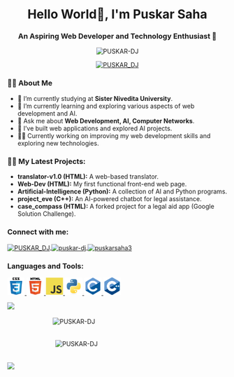 <h1 align="center">Hello World👋, I'm Puskar Saha</h1>
<h3 align="center">An Aspiring Web Developer and Technology Enthusiast 🚀</h3>

<p align="center">
  <img src="https://komarev.com/ghpvc/?username=PUSKAR-DJ&label=Profile%20views&color=0e75b6&style=flat" alt="PUSKAR-DJ" />
</p>

<p align="center">
  <a href="https://twitter.com/PUSKAR_DJ" target="blank">
    <img src="https://img.shields.io/twitter/follow/PUSKAR_DJ?logo=twitter&style=for-the-badge" alt="PUSKAR_DJ" />
  </a>
</p>

### 👨🏻 About Me

- 🏫 I’m currently studying at **Sister Nivedita University**.
- 🌱 I’m currently learning and exploring various aspects of web development and AI.
- 💬 Ask me about **Web Development, AI, Computer Networks**.
- 🚀 I’ve built web applications and explored AI projects.
- 👨‍💻 Currently working on improving my web development skills and exploring new technologies.

### 👨‍💻 My Latest Projects:

- **translator-v1.0 (HTML):** A web-based translator.
- **Web-Dev (HTML):** My first functional front-end web page.
- **Artificial-Intelligence (Python):** A collection of AI and Python programs.
- **project_eve (C++):** An AI-powered chatbot for legal assistance.
- **case_compass (HTML):** A forked project for a legal aid app (Google Solution Challenge).

<h3 align="left">Connect with me:</h3>
<p align="left">
  <a href="https://twitter.com/PUSKAR_DJ" target="blank">
    <img align="center" src="https://raw.githubusercontent.com/rahuldkjain/github-profile-readme-generator/master/src/images/icons/Social/twitter.svg" alt="PUSKAR_DJ" height="30" width="40" />
  </a>
  <a href="https://linkedin.com/in/puskar-dj" target="blank">
    <img align="center" src="https://raw.githubusercontent.com/rahuldkjain/github-profile-readme-generator/master/src/images/icons/Social/linked-in-alt.svg" alt="puskar-dj" height="30" width="40" />
  </a>
  <a href="https://instagram.com/puskarsaha3" target="blank">
    <img align="center" src="https://raw.githubusercontent.com/rahuldkjain/github-profile-readme-generator/master/src/images/icons/Social/instagram.svg" alt="puskarsaha3" height="30" width="40" />
  </a>  
</p>

<h3 align="left">Languages and Tools:</h3>
<p align="left">
  <a href="https://www.w3schools.com/css/" target="_blank" rel="noreferrer">
    <img src="https://raw.githubusercontent.com/devicons/devicon/master/icons/css3/css3-original-wordmark.svg" alt="css3" width="40" height="40"/>
  </a>
  <a href="https://www.w3.org/html/" target="_blank" rel="noreferrer">
    <img src="https://raw.githubusercontent.com/devicons/devicon/master/icons/html5/html5-original-wordmark.svg" alt="html5" width="40" height="40"/>
  </a>
  <a href="https://developer.mozilla.org/en-US/docs/Web/JavaScript" target="_blank" rel="noreferrer">
    <img src="https://raw.githubusercontent.com/devicons/devicon/master/icons/javascript/javascript-original.svg" alt="javascript" width="40" height="40"/>
  </a>
  <a href="https://www.python.org" target="_blank" rel="noreferrer">
    <img src="https://raw.githubusercontent.com/devicons/devicon/master/icons/python/python-original.svg" alt="python" width="40" height="40"/>
  </a>
  <a href="https://www.cprogramming.com/" target="_blank" rel="noreferrer">
    <img src="https://raw.githubusercontent.com/devicons/devicon/master/icons/c/c-original.svg" alt="c" width="40" height="40"/>
  </a>
  <a href="https://www.w3schools.com/cpp/" target="_blank" rel="noreferrer">
    <img src="https://raw.githubusercontent.com/devicons/devicon/master/icons/cplusplus/cplusplus-original.svg" alt="cplusplus" width="40" height="40"/>
  </a>
</p>

<p> <img src = "https://github-readme-stats.vercel.app/api/top-langs/?username=PUSKAR-DJ&bg_color=1A5276&title_color=2ECC71&text_color=2ECC71&icon_color=2ECC71&theme=gruvbox"/></p>

<p>&nbsp;<img align="center" width="500px" style="margin: 0; padding: 0px 100px" src="https://github-readme-stats.vercel.app/api?username=PUSKAR-DJ&show_icons=true&locale=en&bg_color=283747&title_color=E74C3C&text_color=ffffff&icon_color=E74C3C" alt="PUSKAR-DJ" /></p>

<p>
<img align="center" width="500px" style="padding: 20px 110px"
src="https://github-readme-streak-stats.herokuapp.com/?user=PUSKAR-DJ&background=196F3D&stroke=ffffff&ring=D35400&fire=D35400&currStreakLabel=D35400&sideLabels=ffffff&sideNums=ffffff&dates=ffffff"
alt="PUSKAR-DJ" />
</p>

<img src = "https://github-readme-activity-graph.vercel.app/graph?username=PUSKAR-DJ&bg_color=800000&color=00FF00&line=FF0000&point=FFFFFF&area=true&hide_border=true)](https://github.com/ashutosh00710/github-readme-activity-graph"> </img>
